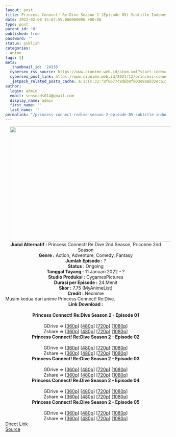 ```yaml
---
layout: post
title: Princess Connect! Re:Dive Season 2 (Episode 05) Subtitle Indonesia
date: 2022-02-08 15:07:55.000000000 +00:00
type: post
parent_id: '0'
published: true
password: ''
status: publish
categories:
- Anime
tags: []
meta:
  _thumbnail_id: '24335'
  cyberseo_rss_source: https://www.ciunime.web.id/atom.xml?start-index=1
  cyberseo_post_link: https://www.ciunime.web.id/2021/12/princess-connect-redive-season-2.html
  _jetpack_related_posts_cache: a:1:{s:32:"8f6677c9d6b0f903e98ad32ec61f8deb";a:2:{s:7:"expires";i:1655847523;s:7:"payload";a:3:{i:0;a:1:{s:2:"id";i:25168;}i:1;a:1:{s:2:"id";i:25064;}i:2;a:1:{s:2:"id";i:24975;}}}}
author:
  login: admin
  email: senseads014@gmail.com
  display_name: admin
  first_name: ''
  last_name: ''
permalink: "/princess-connect-redive-season-2-episode-05-subtitle-indonesia/"
---
```

<div class="separator" style="clear: both; text-align: center;"><a href="https://blogger.googleusercontent.com/img/a/AVvXsEjkC2bmKpdA0axdGQbkIts4gVhrq6P4o71qB74dfWQFUwlsUNPZbglFfGckBmXed1NJUveYQHBygKBpekZ4ZKalMt1kngQNdcQBLqgFb355xt-Ow4RYrpuYpWqixPoDqhPO-Q5XjyA-0XxXJoxp4W1HCaV1HjV8ZT-ubArLAo8Vj7bi8iz25Egg58RJ=s1280" style="margin-left: 1em; margin-right: 1em;"><img border="0" data-original-height="720" data-original-width="1280" height="360" src="{{ site.baseurl }}/assets/2022/02/AVvXsEjkC2bmKpdA0axdGQbkIts4gVhrq6P4o71qB74dfWQFUwlsUNPZbglFfGckBmXed1NJUveYQHBygKBpekZ4ZKalMt1kngQNdcQBLqgFb355xt-Ow4RYrpuYpWqixPoDqhPO-Q5XjyA-0XxXJoxp4W1HCaV1HjV8ZT-ubArLAo8Vj7bi8iz25Egg58RJ=w640-h360" width="640" /></a></div>
<div class="separator" style="clear: both; text-align: center;"></div>
<div style="text-align: center;"><b>Judul</b><b><b> Alternatif</b> :</b> Princess Connect! Re:Dive 2nd Season, Priconne 2nd Season</div>
<div style="text-align: center;"><b><b>Genre :</b></b> Action, Adventure, Comedy, Fantasy</div>
<div style="text-align: center;"><b>Jumlah Episode :</b> ?<br /><b>Status :&nbsp;</b>Ongoing<br /><b>Tanggal Tayang :</b> 11 Januari 2022 - ?<br /><b>Studio Produksi :</b>&nbsp;CygamesPictures<br /><b>Durasi per Episode :</b> 24 Menit</div>
<div style="text-align: center;"><b>Skor :</b> 7.75 (MyAnimeList)</div>
<div style="text-align: center;"><b>Credit :</b>&nbsp;Neonime</div>
<div style="text-align: center;"></div>
<div style="text-align: justify;">Musim kedua dari anime&nbsp;Princess Connect! Re:Dive.</div>
<div style="text-align: justify;"></div>
<div style="text-align: justify;"></div>
<div style="text-align: center;">
<div style="text-align: center;">
<div style="text-align: left;">
<div style="text-align: center;"><b>Link Download :</b></div>
<div style="text-align: center;"><b><br /></b></div>
<div style="text-align: center;"><span style="text-align: left;"><b>Princess Connect! Re:Dive Season 2&nbsp;</b></span><b>- Episode 01</b></div>
<div style="text-align: center;"><b><br /></b></div>
<div style="text-align: center;">GDrive =&gt; [<a href="https://www.mp4upload.com/xqh6sxjput76" target="_blank" rel="noopener">360p</a>] [<a href="https://acefile.co/f/64965013/neonime_princess_connect__redive_s2_-_01-480p-zip" target="_blank" rel="noopener">480p</a>] [<a href="https://acefile.co/f/64965131/neonime_princess_connect__redive_s2_-_01-720p-zip" target="_blank" rel="noopener">720p</a>] [<a href="https://acefile.co/f/64965328/neonime_princess_connect__redive_s2_-_01-1080p-zip" target="_blank" rel="noopener">1080p</a>]</div>
<div style="text-align: center;">Zshare =&gt; [<a href="https://www67.zippyshare.com/v/eFBmKAAy/file.html" target="_blank" rel="noopener">360p</a>] [<a href="https://www45.zippyshare.com/v/lM24qL2r/file.html" target="_blank" rel="noopener">480p</a>] [<a href="https://www4.zippyshare.com/v/8WNWButN/file.html" target="_blank" rel="noopener">720p</a>] [<a href="https://www38.zippyshare.com/v/nAhWULFI/file.html" target="_blank" rel="noopener">1080p</a>]</div>
<div style="text-align: center;"></div>
<div style="text-align: center;">
<div><span style="text-align: left;"><b>Princess Connect! Re:Dive Season 2&nbsp;</b></span><b>- Episode 02</b></div>
<div><b><br /></b></div>
<div>GDrive =&gt; [<a href="https://www.mp4upload.com/a4co2hvtt24a" target="_blank" rel="noopener">360p</a>] [<a href="https://acefile.co/f/65595239/neonime_princess-connect-re-dive-s2-02-480p-zip" target="_blank" rel="noopener">480p</a>] [<a href="https://acefile.co/f/65595419/neonime_princess-connect-re-dive-s2-02-720p-zip" target="_blank" rel="noopener">720p</a>] [<a href="https://acefile.co/f/65595660/neonime_princess-connect-re-dive-s2-02-1080p-zip" target="_blank" rel="noopener">1080p</a>]</div>
<div>Zshare =&gt; [<a href="https://www47.zippyshare.com/v/rbLSDlcG/file.html" target="_blank" rel="noopener">360p</a>] [<a href="https://www12.zippyshare.com/v/RIYVvdjT/file.html" target="_blank" rel="noopener">480p</a>] [<a href="https://www54.zippyshare.com/v/D3yZEJjF/file.html" target="_blank" rel="noopener">720p</a>] [<a href="https://www84.zippyshare.com/v/onOihaHP/file.html" target="_blank" rel="noopener">1080p</a>]</div>
<div></div>
<div>
<div><span style="text-align: left;"><b>Princess Connect! Re:Dive Season 2&nbsp;</b></span><b>- Episode 03</b></div>
<div><b><br /></b></div>
<div>GDrive =&gt; [<a href="https://www.mp4upload.com/kxtp6l692sgh" target="_blank" rel="noopener">360p</a>] [<a href="https://acefile.co/f/66206715/neonime_princess-connect-re-dive-s2-03-480p-zip" target="_blank" rel="noopener">480p</a>] [<a href="https://acefile.co/f/66206905/neonime_princess-connect-re-dive-s2-03-720p-zip" target="_blank" rel="noopener">720p</a>] [<a href="https://acefile.co/f/66207163/neonime_princess-connect-re-dive-s2-03-1080p-zip" target="_blank" rel="noopener">1080p</a>]</div>
<div>Zshare =&gt; [<a href="https://www25.zippyshare.com/v/nUwQReeS/file.html" target="_blank" rel="noopener">360p</a>] [<a href="https://www57.zippyshare.com/v/tCVWE5A8/file.html" target="_blank" rel="noopener">480p</a>] [<a href="https://www115.zippyshare.com/v/9Lii8bv4/file.html" target="_blank" rel="noopener">720p</a>] [<a href="https://www111.zippyshare.com/v/ASMEx2Xp/file.html" target="_blank" rel="noopener">1080p</a>]</div>
</div>
<div></div>
<div>
<div><span style="text-align: left;"><b>Princess Connect! Re:Dive Season 2&nbsp;</b></span><b>- Episode 04</b></div>
<div><b><br /></b></div>
<div>GDrive =&gt; [<a href="https://www.mp4upload.com/b3xhvt6yj518" target="_blank" rel="noopener">360p</a>] [<a href="https://acefile.co/f/66809045/neonime_princess-connect-re-dive-s2-04-480p-zip" target="_blank" rel="noopener">480p</a>] [<a href="https://acefile.co/f/66809258/neonime_princess-connect-re-dive-s2-04-270p-zip" target="_blank" rel="noopener">720p</a>] [<a href="https://acefile.co/f/66809568/neonime_princess-connect-re-dive-s2-04-1080p-zip" target="_blank" rel="noopener">1080p</a>]</div>
<div>Zshare =&gt; [<a href="https://www65.zippyshare.com/v/Q0v829yC/file.html" target="_blank" rel="noopener">360p</a>] [<a href="https://www25.zippyshare.com/v/b0T6YL8n/file.html" target="_blank" rel="noopener">480p</a>] [<a href="https://www22.zippyshare.com/v/jOTC3C6A/file.html" target="_blank" rel="noopener">720p</a>] [<a href="https://www9.zippyshare.com/v/mZ7dVvhS/file.html" target="_blank" rel="noopener">1080p</a>]</div>
</div>
<div></div>
<div>
<div><span style="text-align: left;"><b>Princess Connect! Re:Dive Season 2&nbsp;</b></span><b>- Episode 05</b></div>
<div><b><br /></b></div>
<div>GDrive =&gt; [<a href="https://www.mp4upload.com/rc9br9608980" target="_blank" rel="noopener">360p</a>] [<a href="https://acefile.co/f/67400183/neonime_princess-connect-re-dive-season-2-05-480p-zip" target="_blank" rel="noopener">480p</a>] [<a href="https://acefile.co/f/67400357/neonime_princess-connect-re-dive-season-2-05-720p-zip" target="_blank" rel="noopener">720p</a>] [<a href="https://acefile.co/f/67400586/neonime_princess-connect-re-dive-season-2-05-1080p-zip" target="_blank" rel="noopener">1080p</a>]</div>
<div>Zshare =&gt; [<a href="https://www84.zippyshare.com/v/1kI8OZyY/file.html" target="_blank" rel="noopener">360p</a>] [<a href="https://www69.zippyshare.com/v/LY4sz5IJ/file.html" target="_blank" rel="noopener">480p</a>] [<a href="https://www77.zippyshare.com/v/nkTlZmy4/file.html" target="_blank" rel="noopener">720p</a>] [<a href="https://www25.zippyshare.com/v/OB0SWT0d/file.html" target="_blank" rel="noopener">1080p</a>]</div>
</div>
</div>
</div>
</div>
</div>
<link rel="stylesheet" href="https://cdnjs.cloudflare.com/ajax/libs/font-awesome/4.7.0/css/font-awesome.min.css" />
<div class="divbtn"> <a href="https://handymansurrender.com/fihup8buzv?key=94550f7ce39444073321dde3b8782f97" class="btn"><i class="fa fa-download"></i> Direct Link</a> <br /><a href="https://www.ciunime.web.id/2021/12/princess-connect-redive-season-2.html">Source</a> </div>
